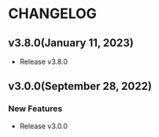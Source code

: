# CHANGELOG

## v3.8.0(January 11, 2023)
* Release v3.8.0

## v3.0.0(September 28, 2022)
### New Features
* Release v3.0.0